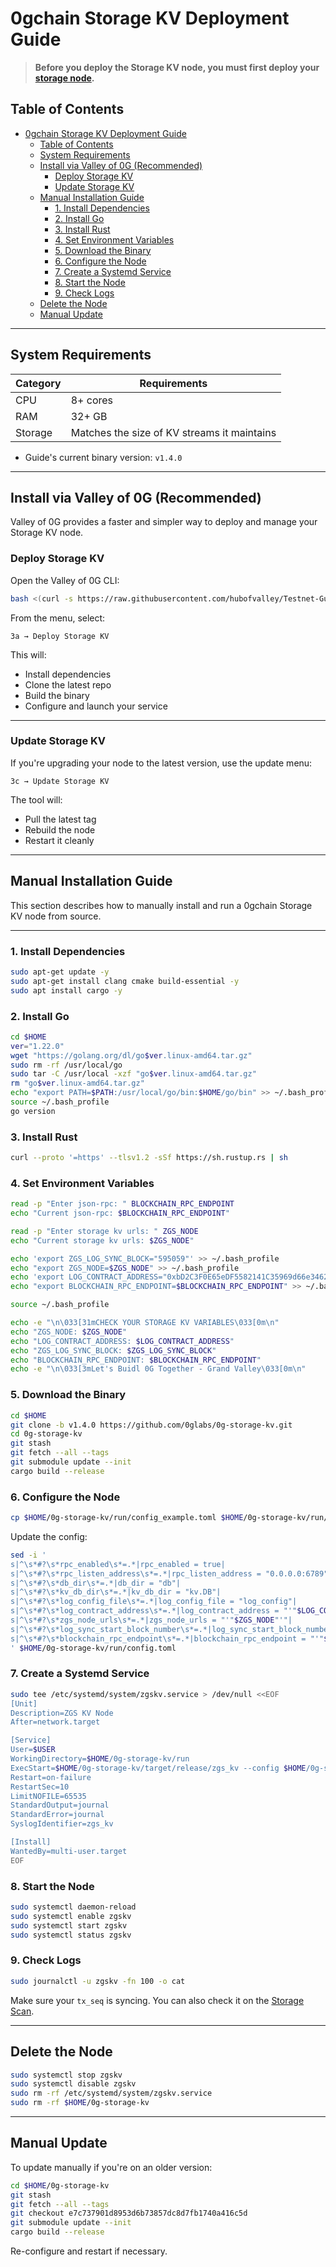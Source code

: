 # 0gchain Storage KV Deployment Guide

> **Before you deploy the Storage KV node, you must first deploy your [storage node](https://github.com/hubofvalley/Testnet-Guides/blob/main/0g%20(zero-gravity)/storage-node.md).**

## Table of Contents

- [0gchain Storage KV Deployment Guide](#0gchain-storage-kv-deployment-guide)
  - [Table of Contents](#table-of-contents)
  - [System Requirements](#system-requirements)
  - [Install via Valley of 0G (Recommended)](#install-via-valley-of-0g-recommended)
    - [Deploy Storage KV](#deploy-storage-kv)
    - [Update Storage KV](#update-storage-kv)
  - [Manual Installation Guide](#manual-installation-guide)
    - [1. Install Dependencies](#1-install-dependencies)
    - [2. Install Go](#2-install-go)
    - [3. Install Rust](#3-install-rust)
    - [4. Set Environment Variables](#4-set-environment-variables)
    - [5. Download the Binary](#5-download-the-binary)
    - [6. Configure the Node](#6-configure-the-node)
    - [7. Create a Systemd Service](#7-create-a-systemd-service)
    - [8. Start the Node](#8-start-the-node)
    - [9. Check Logs](#9-check-logs)
  - [Delete the Node](#delete-the-node)
  - [Manual Update](#manual-update)

---

## System Requirements

| Category | Requirements                                |
| -------- | ------------------------------------------- |
| CPU      | 8+ cores                                    |
| RAM      | 32+ GB                                      |
| Storage  | Matches the size of KV streams it maintains |

- Guide's current binary version: `v1.4.0`

---

## Install via Valley of 0G (Recommended)

Valley of 0G provides a faster and simpler way to deploy and manage your Storage KV node.

### Deploy Storage KV

Open the Valley of 0G CLI:
```bash
bash <(curl -s https://raw.githubusercontent.com/hubofvalley/Testnet-Guides/main/0g%20\(zero-gravity\)/resources/valleyof0G.sh)
```

From the menu, select:
```
3a → Deploy Storage KV
```

This will:
- Install dependencies
- Clone the latest repo
- Build the binary
- Configure and launch your service

---

### Update Storage KV

If you're upgrading your node to the latest version, use the update menu:
```
3c → Update Storage KV
```

The tool will:
- Pull the latest tag
- Rebuild the node
- Restart it cleanly

---

## Manual Installation Guide

This section describes how to manually install and run a 0gchain Storage KV node from source.

---

### 1. Install Dependencies

```bash
sudo apt-get update -y
sudo apt-get install clang cmake build-essential -y
sudo apt install cargo -y
```

### 2. Install Go

```bash
cd $HOME
ver="1.22.0"
wget "https://golang.org/dl/go$ver.linux-amd64.tar.gz"
sudo rm -rf /usr/local/go
sudo tar -C /usr/local -xzf "go$ver.linux-amd64.tar.gz"
rm "go$ver.linux-amd64.tar.gz"
echo "export PATH=$PATH:/usr/local/go/bin:$HOME/go/bin" >> ~/.bash_profile
source ~/.bash_profile
go version
```

### 3. Install Rust

```bash
curl --proto '=https' --tlsv1.2 -sSf https://sh.rustup.rs | sh
```

### 4. Set Environment Variables

```bash
read -p "Enter json-rpc: " BLOCKCHAIN_RPC_ENDPOINT
echo "Current json-rpc: $BLOCKCHAIN_RPC_ENDPOINT"

read -p "Enter storage kv urls: " ZGS_NODE
echo "Current storage kv urls: $ZGS_NODE"

echo 'export ZGS_LOG_SYNC_BLOCK="595059"' >> ~/.bash_profile
echo "export ZGS_NODE=$ZGS_NODE" >> ~/.bash_profile
echo 'export LOG_CONTRACT_ADDRESS="0xbD2C3F0E65eDF5582141C35969d66e34629cC768"' >> ~/.bash_profile
echo "export BLOCKCHAIN_RPC_ENDPOINT=$BLOCKCHAIN_RPC_ENDPOINT" >> ~/.bash_profile

source ~/.bash_profile

echo -e "\n\033[31mCHECK YOUR STORAGE KV VARIABLES\033[0m\n"
echo "ZGS_NODE: $ZGS_NODE"
echo "LOG_CONTRACT_ADDRESS: $LOG_CONTRACT_ADDRESS"
echo "ZGS_LOG_SYNC_BLOCK: $ZGS_LOG_SYNC_BLOCK"
echo "BLOCKCHAIN_RPC_ENDPOINT: $BLOCKCHAIN_RPC_ENDPOINT"
echo -e "\n\033[3mLet's Buidl 0G Together - Grand Valley\033[0m\n"
```

### 5. Download the Binary

```bash
cd $HOME
git clone -b v1.4.0 https://github.com/0glabs/0g-storage-kv.git
cd 0g-storage-kv
git stash
git fetch --all --tags
git submodule update --init
cargo build --release
```

### 6. Configure the Node

```bash
cp $HOME/0g-storage-kv/run/config_example.toml $HOME/0g-storage-kv/run/config.toml
```

Update the config:
```bash
sed -i '
s|^\s*#?\s*rpc_enabled\s*=.*|rpc_enabled = true|
s|^\s*#?\s*rpc_listen_address\s*=.*|rpc_listen_address = "0.0.0.0:6789"|
s|^\s*#?\s*db_dir\s*=.*|db_dir = "db"|
s|^\s*#?\s*kv_db_dir\s*=.*|kv_db_dir = "kv.DB"|
s|^\s*#?\s*log_config_file\s*=.*|log_config_file = "log_config"|
s|^\s*#?\s*log_contract_address\s*=.*|log_contract_address = "'"$LOG_CONTRACT_ADDRESS"'"|
s|^\s*#?\s*zgs_node_urls\s*=.*|zgs_node_urls = "'"$ZGS_NODE"'"|
s|^\s*#?\s*log_sync_start_block_number\s*=.*|log_sync_start_block_number = '"$ZGS_LOG_SYNC_BLOCK"'|
s|^\s*#?\s*blockchain_rpc_endpoint\s*=.*|blockchain_rpc_endpoint = "'"$BLOCKCHAIN_RPC_ENDPOINT"'"|
' $HOME/0g-storage-kv/run/config.toml
```

### 7. Create a Systemd Service

```bash
sudo tee /etc/systemd/system/zgskv.service > /dev/null <<EOF
[Unit]
Description=ZGS KV Node
After=network.target

[Service]
User=$USER
WorkingDirectory=$HOME/0g-storage-kv/run
ExecStart=$HOME/0g-storage-kv/target/release/zgs_kv --config $HOME/0g-storage-kv/run/config.toml
Restart=on-failure
RestartSec=10
LimitNOFILE=65535
StandardOutput=journal
StandardError=journal
SyslogIdentifier=zgs_kv

[Install]
WantedBy=multi-user.target
EOF
```

### 8. Start the Node

```bash
sudo systemctl daemon-reload
sudo systemctl enable zgskv
sudo systemctl start zgskv
sudo systemctl status zgskv
```

### 9. Check Logs

```bash
sudo journalctl -u zgskv -fn 100 -o cat
```

Make sure your `tx_seq` is syncing. You can also check it on the [Storage Scan](https://storagescan-newton.0g.ai/).

---

## Delete the Node

```bash
sudo systemctl stop zgskv
sudo systemctl disable zgskv
sudo rm -rf /etc/systemd/system/zgskv.service
sudo rm -rf $HOME/0g-storage-kv
```

---

## Manual Update

To update manually if you're on an older version:

```bash
cd $HOME/0g-storage-kv
git stash
git fetch --all --tags
git checkout e7c737901d8953d6b73857dc8d7fb1740a416c5d
git submodule update --init
cargo build --release
```

Re-configure and restart if necessary.